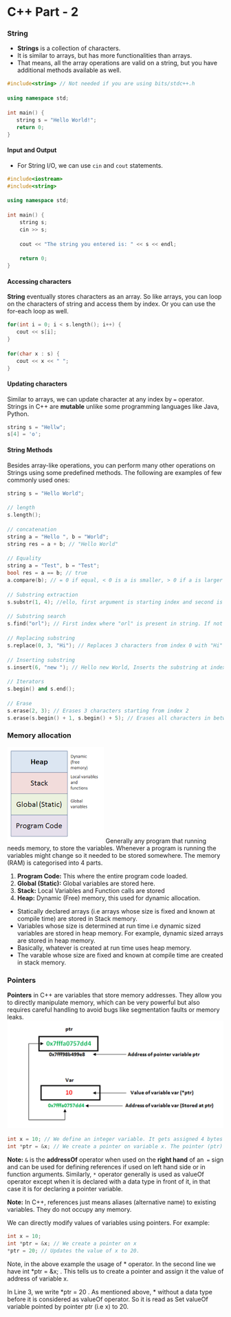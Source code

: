 # C++ Part - 2

### String
- **Strings** is a collection of characters. 
- It is similar to arrays, but has more functionalities than arrays. 
- That means, all the array operations are valid on a string, but you have additional methods available as well.

``` cpp
#include<string> // Not needed if you are using bits/stdc++.h

using namespace std;

int main() {
   string s = "Hello World!";
   return 0;
}
```

#### Input and Output
- For String I/O, we can use `cin` and `cout` statements.
``` cpp
#include<iostream>
#include<string>

using namespace std;

int main() {
	string s;
	cin >> s;

	cout << "The string you entered is: " << s << endl;

	return 0;
}
```

#### Accessing characters
**String** eventually stores characters as an array. So like arrays, you can loop on the characters of string and access them by index. Or you can use the for-each loop as well.

``` cpp
for(int i = 0; i < s.length(); i++) {
   cout << s[i];
}

for(char x : s) {
   cout << x << " ";
}
```

#### Updating characters
Similar to arrays, we can update character at any index by `=` operator. Strings in C++ are **mutable** unlike some programming languages like Java, Python.

``` cpp
string s = "Hellw";
s[4] = 'o';
```

#### String Methods
Besides array-like operations, you can perform many other operations on Strings using some predefined methods. The following are examples of few commonly used ones:

``` cpp
string s = "Hello World";

// length
s.length();

// concatenation
string a = "Hello ", b = "World";
string res = a + b; // "Hello World"

// Equality
string a = "Test", b = "Test";
bool res = a == b; // true
a.compare(b); // = 0 if equal, < 0 is a is smaller, > 0 if a is larger

// Substring extraction
s.substr(1, 4); //ello, first argument is starting index and second is length

// Substring search
s.find("orl"); // First index where "orl" is present in string. If not found returns string::npos

// Replacing substring
s.replace(0, 3, "Hi"); // Replaces 3 characters from index 0 with "Hi"

// Inserting substring
s.insert(6, "new "); // Hello new World, Inserts the substring at index 6

// Iterators
s.begin() and s.end();

// Erase
s.erase(2, 3); // Erases 3 characters starting from index 2
s.erase(s.begin() + 1, s.begin() + 5); // Erases all characters in between indices [1, 5)
```

### Memory allocation
![](images/images%20(1).png)
Generally any program that running needs memory, to store the variables. Whenever a program is running the variables might change so it needed to be stored somewhere. 
The memory (RAM) is categorised into 4 parts.
1. **Program Code:** This where the entire program code loaded.
2. **Global (Static):** Global variables are stored here.
3. **Stack:** Local Variables and Function calls are stored
4. **Heap:** Dynamic (Free) memory, this used for dynamic allocation.

- Statically declared arrays (i.e arrays whose size is fixed and known at compile time) are stored in Stack memory.
- Variables whose size is determined at run time i.e dynamic sized variables are stored in heap memory. For example, dynamic sized arrays are stored in heap memory.
- Basically, whatever is created at run time uses heap memory.
- The varable whose size are fixed and known at compile time are created in stack memory.


### Pointers
**Pointers** in C++ are variables that store memory addresses. They allow you to directly manipulate memory, which can be very powerful but also requires careful handling to avoid bugs like segmentation faults or memory leaks.
![](images/pointers-in-c.png)

``` cpp
int x = 10; // We define an integer variable. It gets assigned 4 bytes in stack memory
int *ptr = &x; // We create a pointer on variable x. The pointer (ptr) stores the address of x
```

**Note:** `&` is the **addressOf** operator when used on the **right hand** of an` =` sign and can be used for defining references if used on left hand side or in function arguments. Similarly, `*` operator generally is used as valueOf operator except when it is declared with a data type in front of it, in that case it is for declaring a pointer variable.

**Note:**  In C++, references just means aliases (alternative name) to existing variables. They do not occupy any memory.

We can directly modify values of variables using pointers. For example: 
``` cpp
int x = 10;
int *ptr = &x; // We create a pointer on x
*ptr = 20; // Updates the value of x to 20.
```
Note, in the above example the usage of * operator. In the second line we have int *ptr = &x; . This tells us to create a pointer and assign it the value of address of variable x.

In Line 3, we write *ptr = 20 . As mentioned above, * without a data type before it is considered as valueOf operator. So it is read as Set valueOf variable pointed by pointer ptr (i.e x) to 20.
